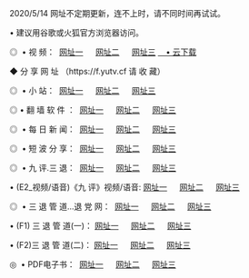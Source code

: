 <p>2020/5/14 网址不定期更新，连不上时，请不同时间再试试。
<p>• 建议用谷歌或火狐官方浏览器访问。
<p>◎  • 视 频： 
<a href="http://mnj.proyectolanuevatierra.com/" target="_blank">网址一</a> 　 
<a href="http://mis.proyectolanuevatierra.com/" target="_blank">网址二</a> 　 
<a href="http://mis.proyectolanuevatierra.com/b.html" target="_blank">网址三</a>  
<a href="https://yadi.sk/d/d0sUeAOpal3njw" target="_blank">　• 云下载 </a></p>
<p> ◆ 分 享 网 址 <a href="http://mki.proyectolanuevatierra.com/a.html"></a>（https://f.yutv.cf 请 收 藏） </p>
<p>◎ </span>  •  小 站：  
<a href="http://mnj.proyectolanuevatierra.com/f.html" target="_blank">网址一</a> 　 
<a href="http://mis.proyectolanuevatierra.com/h.html" target="_blank">网址二</a> 　 
<a href="http://mis.proyectolanuevatierra.com/k/" target="_blank">网址三</a></p>
<p>◎  • 翻 墙 软 件 ：  
<a href="http://mnj.proyectolanuevatierra.com/ff/" target="_blank">网址一</a> 　 
<a href="http://mis.proyectolanuevatierra.com/s/read/a1_nd.html" target="_blank">网址二</a> 　 
<a href="http://mis.proyectolanuevatierra.com/ff/index.html" target="_blank">网址三</a></p>
<p>◎ </span>  • 每 日 新 闻：  
<a href="http://mnj.proyectolanuevatierra.com/day/" target="_blank">网址一</a> 　 
<a href="http://mis.proyectolanuevatierra.com/day/" target="_blank">网址二</a> 　 
<a href="http://mis.proyectolanuevatierra.com/day/index.html" target="_blank">网址三</a></p>
<p>◎ </span>  • 短 波 分 享：  
<a href="http://mnj.proyectolanuevatierra.com/h/" target="_blank">网址一</a> 　 
<a href="http://mis.proyectolanuevatierra.com/h/" target="_blank">网址二</a> 　 
<a href="http://mis.proyectolanuevatierra.com/h/index.html" target="_blank">网址三</a></p>
<p>◎   • 九 评.三 退：  
<a href="http://mnj.proyectolanuevatierra.com/t/" target="_blank">网址一</a> 　 
<a href="http://mis.proyectolanuevatierra.comli/v2/index.html" target="_blank">网址二</a> 　 
<a href="http://mis.proyectolanuevatierra.com/tt/index.html" target="_blank">网址三</a> 　</p>
<p>  • (E2_视频/语音)《九 评》视频/语音: 
<a href="http://mis.proyectolanuevatierra.com/7738.html" target="_blank">网址一</a> 　 
<a href="http://mis.proyectolanuevatierra.com/7614.html" target="_blank">网址二</a> 　 
<a href="http://mis.proyectolanuevatierra.com/7633.html" target="_blank">网址三</a></p>
<p>◎   • 三 退 管 道...退 党 网：  
<a href="http://mnj.proyectolanuevatierra.com/go/td1.html" target="_blank">网址一</a> 　 
<a href="http://mis.proyectolanuevatierra.com/go/td2.html" target="_blank">网址二</a> 　 
<a href="http://mis.proyectolanuevatierra.com/go/td3.html" target="_blank">网址三</a></p>
<p>  • (F1) 三 退 管 道(一)： 
<a href="http://mnj.proyectolanuevatierra.com/dd/" target="_blank">网址一</a> 　 
<a href="http://mis.proyectolanuevatierra.com/s/read/a1_tdx.html" target="_blank">网址二</a> 　 
<a href="http://mis.proyectolanuevatierra.com/dd/" target="_blank">网址三</a></p>
<p>  • (F2)三 退 管 道(二)： 
<a href="http://mis.proyectolanuevatierra.com/d/" target="_blank">网址一</a> 　 
<a href="http://mnj.proyectolanuevatierra.com/d/index.html" target="_blank">网址二</a> 　 
<a href="http://mis.proyectolanuevatierra.com/d/" target="_blank">网址三</a></p>
<p>◎   • PDF电子书：  
<a href="http://mnj.proyectolanuevatierra.com/p/" target="_blank">网址一</a> 　 
<a href="http://mis.proyectolanuevatierra.com/p/index.html" target="_blank">网址二</a> 　 
<a href="http://mis.proyectolanuevatierra.com/p/" target="_blank">网址三</a></p>
